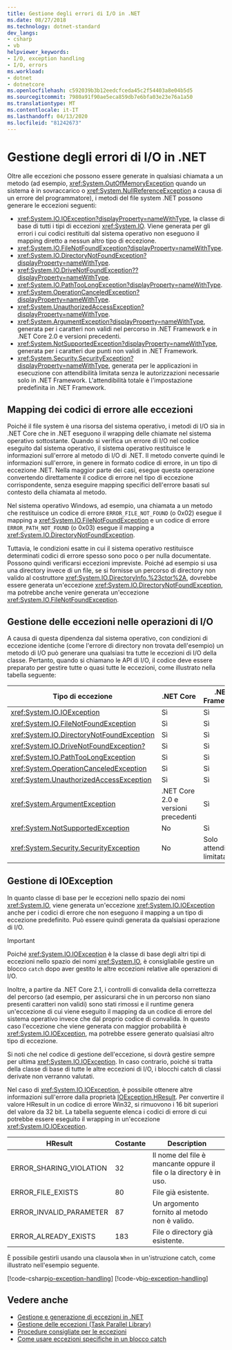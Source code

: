 ```yaml
---
title: Gestione degli errori di I/O in .NET
ms.date: 08/27/2018
ms.technology: dotnet-standard
dev_langs:
- csharp
- vb
helpviewer_keywords:
- I/O, exception handling
- I/O, errors
ms.workload:
- dotnet
- dotnetcore
ms.openlocfilehash: c592039b3b12eedcfceda45c2f54403a8e04b5d5
ms.sourcegitcommit: 7980a91f90ae5eca859db7e6bfa03e23e76a1a50
ms.translationtype: MT
ms.contentlocale: it-IT
ms.lasthandoff: 04/13/2020
ms.locfileid: "81242673"
---
```

# <a name="handling-io-errors-in-net"></a>Gestione degli errori di I/O in .NET

Oltre alle eccezioni che possono essere generate in qualsiasi chiamata a un metodo (ad esempio, <xref:System.OutOfMemoryException> quando un sistema è in sovraccarico o <xref:System.NullReferenceException> a causa di un errore del programmatore), i metodi del file system .NET possono generare le eccezioni seguenti:

- <xref:System.IO.IOException?displayProperty=nameWithType>, la classe di base di tutti i tipi di eccezioni <xref:System.IO>. Viene generata per gli errori i cui codici restituiti dal sistema operativo non eseguono il mapping diretto a nessun altro tipo di eccezione.
- <xref:System.IO.FileNotFoundException?displayProperty=nameWithType>.
- <xref:System.IO.DirectoryNotFoundException?displayProperty=nameWithType>.
- <xref:System.IO.DriveNotFoundException??displayProperty=nameWithType>.
- <xref:System.IO.PathTooLongException?displayProperty=nameWithType>.
- <xref:System.OperationCanceledException?displayProperty=nameWithType>.
- <xref:System.UnauthorizedAccessException?displayProperty=nameWithType>.
- <xref:System.ArgumentException?displayProperty=nameWithType>, generata per i caratteri non validi nel percorso in .NET Framework e in .NET Core 2.0 e versioni precedenti.
- <xref:System.NotSupportedException?displayProperty=nameWithType>, generata per i caratteri due punti non validi in .NET Framework.
- <xref:System.Security.SecurityException?displayProperty=nameWithType>, generata per le applicazioni in esecuzione con attendibilità limitata senza le autorizzazioni necessarie solo in .NET Framework. L'attendibilità totale è l'impostazione predefinita in .NET Framework.

## <a name="mapping-error-codes-to-exceptions"></a>Mapping dei codici di errore alle eccezioni

Poiché il file system è una risorsa del sistema operativo, i metodi di I/O sia in .NET Core che in .NET eseguono il wrapping delle chiamate nel sistema operativo sottostante. Quando si verifica un errore di I/O nel codice eseguito dal sistema operativo, il sistema operativo restituisce le informazioni sull'errore al metodo di I/O di .NET. Il metodo converte quindi le informazioni sull'errore, in genere in formato codice di errore, in un tipo di eccezione .NET. Nella maggior parte dei casi, esegue questa operazione convertendo direttamente il codice di errore nel tipo di eccezione corrispondente, senza eseguire mapping specifici dell'errore basati sul contesto della chiamata al metodo.

Nel sistema operativo Windows, ad esempio, una chiamata a un metodo che restituisce un codice di errore `ERROR_FILE_NOT_FOUND` (o 0x02) esegue il mapping a <xref:System.IO.FileNotFoundException> e un codice di errore `ERROR_PATH_NOT_FOUND` (o 0x03) esegue il mapping a <xref:System.IO.DirectoryNotFoundException>.

Tuttavia, le condizioni esatte in cui il sistema operativo restituisce determinati codici di errore spesso sono poco o per nulla documentate. Possono quindi verificarsi eccezioni impreviste. Poiché ad esempio si usa una directory invece di un file, se si fornisse un percorso di directory non valido al costruttore <xref:System.IO.DirectoryInfo.%23ctor%2A>, dovrebbe essere generata un'eccezione <xref:System.IO.DirectoryNotFoundException>, ma potrebbe anche venire generata un'eccezione <xref:System.IO.FileNotFoundException>.

## <a name="exception-handling-in-io-operations"></a>Gestione delle eccezioni nelle operazioni di I/O

A causa di questa dipendenza dal sistema operativo, con condizioni di eccezione identiche (come l'errore di directory non trovata dell'esempio) un metodo di I/O può generare una qualsiasi tra tutte le eccezioni di I/O della classe. Pertanto, quando si chiamano le API di I/O, il codice deve essere preparato per gestire tutte o quasi tutte le eccezioni, come illustrato nella tabella seguente:

| Tipo di eccezione | .NET Core | .NET Framework |
|---|---|---|
| <xref:System.IO.IOException> | Sì | Sì |
| <xref:System.IO.FileNotFoundException> | Sì | Sì |
| <xref:System.IO.DirectoryNotFoundException> | Sì | Sì |
| <xref:System.IO.DriveNotFoundException?> | Sì | Sì |
| <xref:System.IO.PathTooLongException> | Sì | Sì |
| <xref:System.OperationCanceledException> | Sì | Sì |
| <xref:System.UnauthorizedAccessException> | Sì | Sì |
| <xref:System.ArgumentException> | .NET Core 2.0 e versioni precedenti| Sì |
| <xref:System.NotSupportedException> | No | Sì |
| <xref:System.Security.SecurityException> | No | Solo attendibilità limitata |

## <a name="handling-ioexception"></a>Gestione di IOException

In quanto classe di base per le eccezioni nello spazio dei nomi <xref:System.IO>, viene generata un'eccezione <xref:System.IO.IOException> anche per i codici di errore che non eseguono il mapping a un tipo di eccezione predefinito. Può essere quindi generata da qualsiasi operazione di I/O.

> [!IMPORTANT]
> Poiché <xref:System.IO.IOException> è la classe di base degli altri tipi di eccezioni nello spazio dei nomi <xref:System.IO>, è consigliabile gestire un blocco `catch` dopo aver gestito le altre eccezioni relative alle operazioni di I/O.

Inoltre, a partire da .NET Core 2.1, i controlli di convalida della correttezza del percorso (ad esempio, per assicurarsi che in un percorso non siano presenti caratteri non validi) sono stati rimossi e il runtime genera un'eccezione di cui viene eseguito il mapping da un codice di errore del sistema operativo invece che dal proprio codice di convalida. In questo caso l'eccezione che viene generata con maggior probabilità è <xref:System.IO.IOException>, ma potrebbe essere generato qualsiasi altro tipo di eccezione.

Si noti che nel codice di gestione dell'eccezione, si dovrà gestire sempre per ultima <xref:System.IO.IOException>. In caso contrario, poiché si tratta della classe di base di tutte le altre eccezioni di I/O, i blocchi catch di classi derivate non verranno valutati.

Nel caso di <xref:System.IO.IOException>, è possibile ottenere altre informazioni sull'errore dalla proprietà [IOException.HResult](xref:System.Exception.HResult). Per convertire il valore HResult in un codice di errore Win32, si rimuovono i 16 bit superiori del valore da 32 bit. La tabella seguente elenca i codici di errore di cui potrebbe essere eseguito il wrapping in un'eccezione <xref:System.IO.IOException>.

| HResult | Costante | Description |
| --- | --- | --- |
| ERROR_SHARING_VIOLATION | 32 | Il nome del file è mancante oppure il file o la directory è in uso. |
| ERROR_FILE_EXISTS | 80 | File già esistente. |
| ERROR_INVALID_PARAMETER | 87 | Un argomento fornito al metodo non è valido. |
| ERROR_ALREADY_EXISTS | 183 | File o directory già esistente. |

È possibile gestirli usando una clausola `When` in un'istruzione catch, come illustrato nell'esempio seguente.

[!code-csharp[io-exception-handling](~/samples/snippets/standard/io/io-exceptions/cs/io-exceptions.cs)]
[!code-vb[io-exception-handling](~/samples/snippets/standard/io/io-exceptions/vb/io-exceptions.vb)]

## <a name="see-also"></a>Vedere anche

- [Gestione e generazione di eccezioni in .NET](../exceptions/index.md)
- [Gestione delle eccezioni (Task Parallel Library)](../parallel-programming/exception-handling-task-parallel-library.md)
- [Procedure consigliate per le eccezioni](../exceptions/best-practices-for-exceptions.md)
- [Come usare eccezioni specifiche in un blocco catch](../exceptions/how-to-use-specific-exceptions-in-a-catch-block.md)
